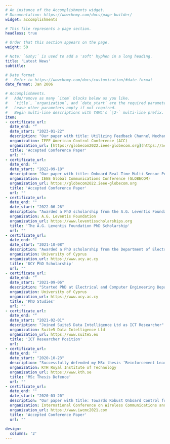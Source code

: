```yaml
---
# An instance of the Accomplishments widget.
# Documentation: https://wowchemy.com/docs/page-builder/
widget: accomplishments

# This file represents a page section.
headless: true

# Order that this section appears on the page.
weight: 50

# Note: `&shy;` is used to add a 'soft' hyphen in a long heading.
title: 'Latest News'
subtitle:

# Date format
#   Refer to https://wowchemy.com/docs/customization/#date-format
date_format: Jan 2006

# Accomplishments.
#   Add/remove as many `item` blocks below as you like.
#   `title`, `organization`, and `date_start` are the required parameters.
#   Leave other parameters empty if not required.
#   Begin multi-line descriptions with YAML's `|2-` multi-line prefix.
item:
- certificate_url:
  date_end: ""
  date_start: "2023-01-22"
  description: "Our paper with title: Utilizing Feedback Channel Mechanisms for Reaching Average Consensus over Directed Network Topologies, has been accepted for publication and presentation at the IEEE ACC 2023 Conference"
  organization: IEEE American Control Conference (ACC)
  organization_url: [https://globecom2022.ieee-globecom.org](https://acc2023.a2c2.org)
  title: 'Accepted Conference Paper'
  url: ""
- certificate_url:
  date_end: ""
  date_start: "2022-09-18"
  description: "Our paper with title: Onboard Real-Time Multi-Sensor Pose Estimation for Indoor Quadrotor Navigation with Intermittent Communication, has been accepted for publication and presentation at the IEEE GLOBECOM 2022 Conference"
  organization: IEEE Global Communications Conference (GLOBECOM)
  organization_url: https://globecom2022.ieee-globecom.org
  title: 'Accepted Conference Paper'
  url: ""
- certificate_url:
  date_end: ""
  date_start: "2022-06-26"
  description: "Awarded a PhD scholarship from the A.G. Leventis Foundation"
  organization: A.G. Leventis Foundation
  organization_url: https://www.leventisscholarships.org
  title: 'The A.G. Leventis Foundation PhD Scholarship'
  url: ""
- certificate_url:
  date_end: ""
  date_start: "2021-10-08"
  description: "Awarded a PhD scholarship from the Department of Electrical and Computer Engineering"
  organization: University of Cyprus
  organization_url: https://www.ucy.ac.cy
  title: 'UCY PhD Scholarship'
  url: ""
- certificate_url:
  date_end: ""
  date_start: "2021-09-06"
  description: "Started PhD at Electrical and Computer Engineering Department"
  organization: University of Cyprus
  organization_url: https://www.ucy.ac.cy
  title: 'PhD Studies'
  url: ""
- certificate_url:
  date_end: ""
  date_start: "2021-02-01"
  description: "Joined Suite5 Data Intelligence Ltd as ICT Researcher"
  organization: Suite5 Data Intelligence Ltd
  organization_url: https://www.suite5.eu
  title: 'ICT Researcher Position'
  url: 
- certificate_url:
  date_end: ""
  date_start: "2020-10-23"
  description: "Successfully defended my MSc thesis ‘Reinforcement Learning for Radio Resource Management in 5G-NR Networks"
  organization: KTH Royal Institute of Technology
  organization_url: https://www.kth.se
  title: 'MSc Thesis Defence'
  url: ""
- certificate_url:
  date_end: ""
  date_start: "2020-03-20"
  description: "Our paper with title: Towards Robust Onboard Control for Quadrotors via Ultra-Wideband-based Localization, has been accepted for publication and presentation at the International Conference on Wireless Communications and Mobile Computing (IWCMC)"
  organization: International Conference on Wireless Communications and Mobile Computing (IWCMC)
  organization_url: https://www.iwcmc2021.com
  title: 'Accepted Conference Paper'
  url: ""
  
design:
  columns: '2' 
---
```

